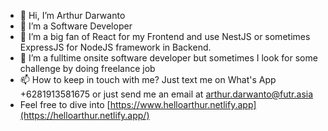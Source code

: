 - 👋 Hi, I’m Arthur Darwanto
- 👀 I’m a Software Developer
- 🌱 I’m a big fan of React for my Frontend and use NestJS or sometimes ExpressJS for NodeJS framework in Backend.
- 💞️ I’m a fulltime onsite software developer but sometimes I look for some challenge by doing freelance job
- 📫 How to keep in touch with me? Just text me on What's App +6281913581675 or just send me an email at arthur.darwanto@futr.asia
- Feel free to dive into [https://www.helloarthur.netlify.app](https://helloarthur.netlify.app/)
<!---
arthur-da-1205/arthur-da-1205 is a ✨ special ✨ repository because its `README.md` (this file) appears on your GitHub profile.
You can click the Preview link to take a look at your changes.
--->
